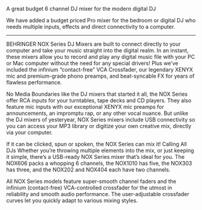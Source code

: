 A great budget 6 channel DJ mixer for the modern digital DJ

We have added a budget priced Pro mixer for the bedroom or digital DJ who needs multiple inputs, effects and direct connectivity to a computer.

---

BEHRINGER NOX Series DJ Mixers are built to connect directly to your computer and take your music straight into the digital realm. In an instant, these mixers allow you to record and play any digital music file with your PC or Mac computer without the need for any special drivers! Plus we’ve included the infinium “contact-free” VCA Crossfader, our legendary XENYX mic and premium-grade phono preamps, and beat-syncable FX for years of flawless performance.

No Media Boundaries like the DJ mixers that started it all, the NOX Series offer RCA inputs for your turntables, tape decks and CD players. They also feature mic inputs with our exceptional XENYX mic preamps for announcements, an impromptu rap, or any other vocal nuance. But unlike the DJ mixers of yesteryear, NOX Series mixers include USB connectivity so you can access your MP3 library or digitize your own creative mix, directly via your computer.

If it can be clicked, spun or spoken, the NOX Series can mix it! Calling All DJs Whether you’re throwing multiple elements into the mix, or just keeping it simple, there’s a USB-ready NOX Series mixer that’s ideal for you. The NOX606 packs a whopping 6 channels, the NOX1010 has five, the NOX303 has three, and the NOX202 and NOX404 each have two channels.

All NOX Series models feature super-smooth channel faders and the infinium (contact-free) VCA-controlled crossfader for the utmost in reliability and smooth audio performance. The user-adjustable crossfader curves let you quickly adapt to various mixing styles.
